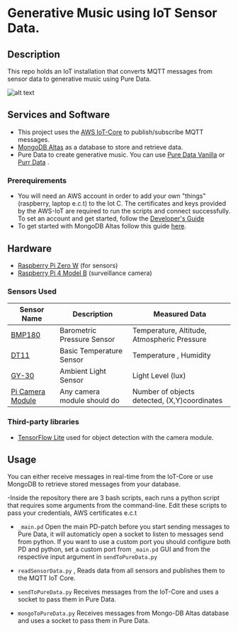 # Generative Music using IoT Sensor Data.

## Description
This repo holds an IoT installation that converts MQTT messages from sensor data to generative music using Pure Data.

![alt text](https://github.com/Phevoso/Generative-Music-with-IOT/blob/develop/images/iot_diagram.svg?raw=true)

## Services and Software
- This project uses the [AWS IoT-Core](https://aws.amazon.com/iot-core/) to publish/subscribe MQTT messages.
- [MongoDB Altas](https://www.mongodb.com/cloud/atlas) as a database to store and retrieve data.
- Pure Data to create generative music. You can use [Pure Data Vanilla](https://puredata.info/downloads) or [Purr Data](https://agraef.github.io/purr-data/) .

### Prerequirements
- You will need an AWS account in order to add your own "things" (raspberry, laptop e.c.t) to the Iot C.
The certificates and keys provided by the AWS-IoT are required to run the scripts and connect successfully.
To set an account and get started, follow the [Developer's Guide](https://docs.aws.amazon.com/iot/latest/developerguide/iot-gs.html)
- To get started with MongoDB Altas follow this guide [here](https://docs.atlas.mongodb.com/getting-started/).


## Hardware
- [Raspberry Pi Zero W](https://www.raspberrypi.org/products/raspberry-pi-zero-w/) (for sensors)
- [Raspberry Pi 4 Model B](https://www.raspberrypi.org/products/raspberry-pi-4-model-b/) (surveillance camera)


### Sensors Used
|  Sensor Name   |          Description           |        Measured Data    |
| ---------- | ------------------------------- | -------------------------- |
| [BMP180](https://www.adafruit.com/product/1603) | Barometric Pressure Sensor | Temperature, Altitude, Atmospheric Pressure |
| [DT11](https://www.adafruit.com/product/386)    | Basic Temperature Sensor   | Temperature , Humidity                      |
| [GY-30](http://wiki.sunfounder.cc/index.php?title=GY-30_Digital_Light_Intensity_Measuring_Module)    | Ambient Light Sensor   | Light Level (lux) |
| [Pi Camera Module](https://projects.raspberrypi.org/en/projects/getting-started-with-picamera)   | Any camera module should do | Number of objects detected, (X,Y)coordinates |

### Third-party libraries
- [TensorFlow Lite](https://github.com/tensorflow/tflite-micro) used for object detection with the camera module.

## Usage
You can either receive messages in real-time from the IoT-Core or use MongoDB to retrieve stored messages from your database.

-Inside the repository there are 3 bash scripts, each runs a python script that requires some arguments from the command-line.
Edit these scripts to pass your credentials, AWS certificates e.c.t 

- `_main.pd` Open the main PD-patch before you start sending messages to Pure Data,
 it will automaticly open a socket to listen to messages send from python. 
 If you want to use a custom port you should configure both PD and python, set a custom port from `_main.pd` GUI and from the respective input argument in `sendToPureData.py`

- `readSensorData.py` , Reads data from all sensors and publishes them to the MQTT IoT Core.

- `sendToPureData.py` Receives messages from the IoT-Core and uses a socket to pass them in Pure Data.

- `mongoToPureData.py` Receives messages from Mongo-DB Altas database and uses a socket to pass them in Pure Data.



